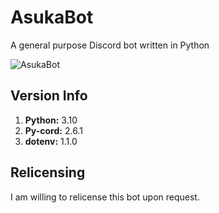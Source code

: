 # AsukaBot
A general purpose Discord bot written in Python

![AsukaBot](https://github.com/user-attachments/assets/ff168328-0d0f-4850-b8f1-03c55cdc486d)

## Version Info
1. **Python:** 3.10
2. **Py-cord:** 2.6.1
3. **dotenv:** 1.1.0

## Relicensing
I am willing to relicense this bot upon request.
